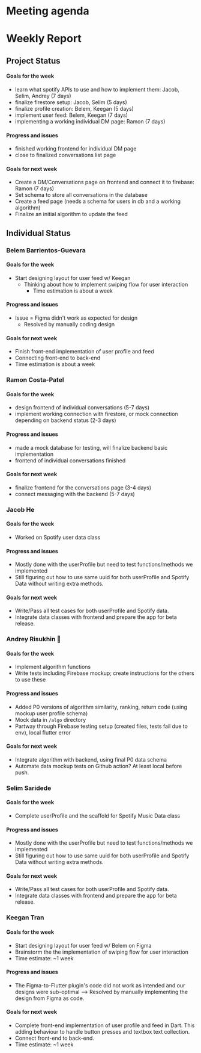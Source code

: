# Meeting agenda

# Weekly Report
## Project Status
#### Goals for the week
- learn what spotify APIs to use and how to implement them: Jacob, Selim, Andrey (7 days)
- finalize firestore setup: Jacob, Selim (5 days)
- finalize profile creation: Belem, Keegan (5 days)
- implement user feed: Belem, Keegan (7 days)
- implementing a working individual DM page: Ramon (7 days)
#### Progress and issues
* finished working frontend for individual DM page
* close to finalized conversations list page
#### Goals for next week
- Create a DM/Conversations page on frontend and connect it to firebase: Ramon (7 days)
- Set schema to store all conversations in the database
- Create a feed page (needs a schema for users in db and a working algorithm)
- Finalize an initial algorithm to update the feed 

## Individual Status
### Belem Barrientos-Guevara
#### Goals for the week
* Start designing layout for user feed w/ Keegan
  * Thinking about how to implement swiping flow for user interaction
    * Time estimation is about a week
#### Progress and issues
* Issue = Figma didn't work as expected for design
  * Resolved by manually coding design
#### Goals for next week
* Finish front-end implementation of user profile and feed
* Connecting front-end to back-end
 * Time estimation is about a week

### Ramon Costa-Patel
#### Goals for the week
- design frontend of individual conversations (5-7 days)
- implement working connection with firestore, or mock connection depending on backend status (2-3 days)
#### Progress and issues
* made a mock database for testing, will finalize backend basic implementation 
* frontend of individual conversations finished
#### Goals for next week
* finalize frontend for the conversations page (3-4 days)
* connect messaging with the backend (5-7 days)

### Jacob He
#### Goals for the week
* Worked on Spotify user data class
#### Progress and issues
* Mostly done with the userProfile but need to test functions/methods we implemented
* Still figuring out how to use same uuid for both userProfile and Spotify Data without writing extra methods.
#### Goals for next week
* Write/Pass all test cases for both userProfile and Spotify data.
* Integrate data classes with frontend and prepare the app for beta release.

### Andrey Risukhin :pig_nose:
#### Goals for the week
* Implement algorithm functions
* Write tests including Firebase mockup; create instructions for the others to use these
#### Progress and issues
* Added P0 versions of algorithm similarity, ranking, return code (using mockup user profile schema)
* Mock data in `/algo` directory
* Partway through Firebase testing setup (created files, tests fail due to env), local flutter error
#### Goals for next week
* Integrate algorithm with backend, using final P0 data schema
* Automate data mockup tests on Github action? At least local before push.

### Selim Saridede
#### Goals for the week
* Complete userProfile and the scaffold for Spotify Music Data class
#### Progress and issues
* Mostly done with the userProfile but need to test functions/methods we implemented
* Still figuring out how to use same uuid for both userProfile and Spotify Data without writing extra methods.
#### Goals for next week
* Write/Pass all test cases for both userProfile and Spotify data.
* Integrate data classes with frontend and prepare the app for beta release.

### Keegan Tran
#### Goals for the week
* Start designing layout for user feed w/ Belem on Figma
* Brainstorm the the implementation of swiping flow for user interaction
* Time estimate: ~1 week
#### Progress and issues
* The Figma-to-Flutter plugin's code did not work as intended and our designs were sub-optimal --> Resolved by manually implementing the design from Figma as code.
#### Goals for next week
* Complete front-end implementation of user profile and feed in Dart. This adding behaviour to handle button presses and textbox text collection.
* Connect front-end to back-end.
* Time estimate: ~1 week
